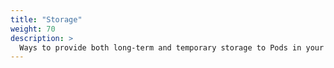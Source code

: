 ```yaml
---
title: "Storage"
weight: 70
description: >
  Ways to provide both long-term and temporary storage to Pods in your cluster.
---
```



